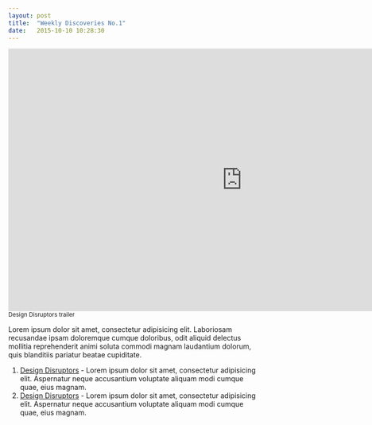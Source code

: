 ```yaml
---
layout: post
title:  "Weekly Discoveries No.1"
date:   2015-10-10 10:28:30
---
```


<p><iframe src="https://player.vimeo.com/video/140875675?color=c98c55&title=0&byline=0&portrait=0" width="940" height="528" frameborder="0" webkitallowfullscreen mozallowfullscreen allowfullscreen></iframe>
<small class="caption">Design Disruptors trailer</small>
</p>

Lorem ipsum dolor sit amet, consectetur adipisicing elit. Laboriosam recusandae ipsam doloremque cumque doloribus, odit aliquid delectus mollitia reprehenderit animi soluta commodi magnam laudantium dolorum, quis blanditiis pariatur beatae cupiditate.


1. [Design Disruptors](http://www.designdisruptors.com/) - Lorem ipsum dolor sit amet, consectetur adipisicing elit. Aspernatur neque accusantium voluptate aliquam modi cumque quae, eius magnam.
2. [Design Disruptors](http://www.designdisruptors.com/) - Lorem ipsum dolor sit amet, consectetur adipisicing elit. Aspernatur neque accusantium voluptate aliquam modi cumque quae, eius magnam.